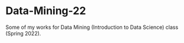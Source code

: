 # Data-Mining-22
Some of my works for Data Mining (Introduction to Data Science) class (Spring 2022).
